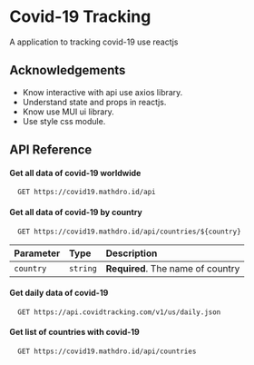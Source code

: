 
# Covid-19 Tracking

A application to tracking covid-19 use reactjs 


## Acknowledgements

 - Know interactive with api use axios library.
 - Understand state and props in reactjs.
 - Know use MUI ui library.
 - Use style css module.

## API Reference

#### Get all data of covid-19 worldwide

```https
  GET https://covid19.mathdro.id/api
```


#### Get all data of covid-19 by country

```httpa
  GET https://covid19.mathdro.id/api/countries/${country}
```

| Parameter | Type     | Description                       |
| :-------- | :------- | :-------------------------------- |
| `country`      | `string` | **Required**. The name of country |


#### Get daily data of covid-19

```https
  GET https://api.covidtracking.com/v1/us/daily.json
```


#### Get list of countries with covid-19

```https
  GET https://covid19.mathdro.id/api/countries
```
